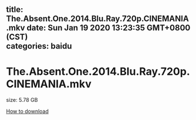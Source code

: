 
title: The.Absent.One.2014.Blu.Ray.720p.CINEMANIA.mkv
date: Sun Jan 19 2020 13:23:35 GMT+0800 (CST)    
categories: baidu
---

# The.Absent.One.2014.Blu.Ray.720p.CINEMANIA.mkv
size: 5.78 GB
 
 

[How to download](https://bpcam.bemobtrk.com/go/2ceec3aa-1ca2-46d6-b9ff-aaa5c184517c?jno=179)